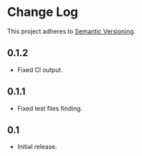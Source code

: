 # Change Log
This project adheres to [Semantic Versioning](http://semver.org/).

## 0.1.2
* Fixed CI output.

## 0.1.1
* Fixed test files finding.

## 0.1
* Initial release.
